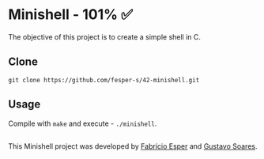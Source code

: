 # Minishell - 101% ✅
The objective of this project is to create a simple shell in C.

## Clone
```
git clone https://github.com/fesper-s/42-minishell.git
```
## Usage
Compile with `make` and execute - `./minishell`.

##

This Minishell project was developed by [Fabrício Esper](https://github.com/fesper-s) and [Gustavo Soares](https://github.com/Guga-melo).
